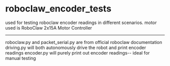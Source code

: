 # roboclaw_encoder_tests
used for testing roboclaw encoder readings in different scenarios. motor used is RoboClaw 2x15A Motor Controller 

-----

roboclaw.py and packet_serial.py are from official roboclaw documentation
driving.py will both autonomously drive the robot and print encoder readings
encoder.py will purely print out encoder readings-- ideal for manual testing 
